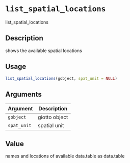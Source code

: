 # `list_spatial_locations`

list_spatial_locations


## Description

shows the available spatial locations


## Usage

```r
list_spatial_locations(gobject, spat_unit = NULL)
```


## Arguments

Argument      |Description
------------- |----------------
`gobject`     |     giotto object
`spat_unit`     |     spatial unit


## Value

names and locations of available data.table as data.table


